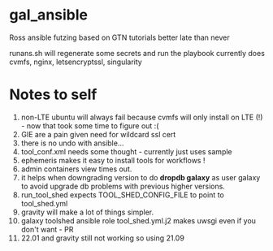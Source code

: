 # gal_ansible
Ross ansible futzing based on GTN tutorials
better late than never

runans.sh will regenerate some secrets and run the playbook
currently does cvmfs, nginx, letsencryptssl, singularity

# Notes to self

1. non-LTE ubuntu will always fail because cvmfs will only install on LTE (!) - now that took some time to figure out :(
2. GIE are a pain given need for wildcard ssl cert
3. there is no undo with ansible...
4. tool_conf.xml needs some thought - currently just uses sample
5. ephemeris makes it easy to install tools for workflows !
6. admin containers view times out.
7. it helps when downgrading version to do **dropdb galaxy** as user galaxy to avoid upgrade db problems with previous higher versions.
8. run_tool_shed expects TOOL_SHED_CONFIG_FILE to point to tool_shed.yml
9. gravity will make a lot of things simpler.
10. galaxy toolshed ansible role tool_shed.yml.j2 makes uwsgi even if you don't want - PR
11. 22.01 and gravity still not working so using 21.09
